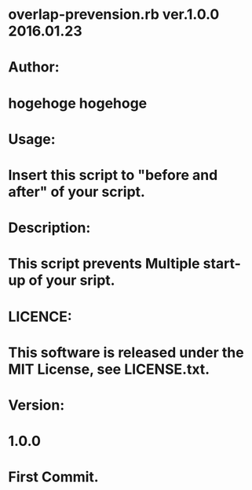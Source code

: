 #
# overlap-prevension.rb                                   ver.1.0.0  2016.01.23
#
# Author:
#     hogehoge hogehoge
#
# Usage:
#     Insert this script to "before and after" of your script.
#
# Description:
#     This script prevents Multiple start-up of your sript.
#
# LICENCE:
#     This software is released under the MIT License, see LICENSE.txt.
#
# Version:
#     1.0.0
#         First Commit.
#
